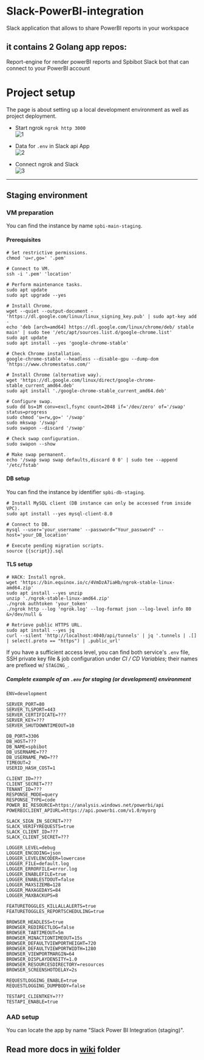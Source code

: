 # Slack-PowerBI-integration
Slack application that allows to share PowerBI reports in your workspace

## it contains 2 Golang app repos:
Report-engine for render powerBI reports
and
Spbibot Slack bot that can connect to your PowerBI account

# Project setup

The page is about setting up a local development environment as well as project deployment.

- Start ngrok `ngrok http 3000`    
![1](wiki/uploads/0c17f052d5082ca3564906f6506b679d/1.png)

- Data for `.env` in Slack api App  
![2](wiki/uploads/bf74b16d0cb2f1acca18e7110878b212/2.png)

- Connect ngrok and Slack   
![3](wiki/uploads/4c181c5ef14dc12645c0cbfacf61c8be/3.png)
---

## Staging environment

### VM preparation

You can find the instance by name `spbi-main-staging`.

#### Prerequisites

```shell script
# Set restrictive permissions.
chmod 'u=r,go=' '.pem'

# Connect to VM.
ssh -i '.pem' 'location'

# Perform maintenance tasks.
sudo apt update
sudo apt upgrade --yes

# Install Chrome.
wget --quiet --output-document - 'https://dl.google.com/linux/linux_signing_key.pub' | sudo apt-key add -
echo 'deb [arch=amd64] https://dl.google.com/linux/chrome/deb/ stable main' | sudo tee '/etc/apt/sources.list.d/google-chrome.list'
sudo apt update
sudo apt install --yes 'google-chrome-stable'

# Check Chrome installation.
google-chrome-stable --headless --disable-gpu --dump-dom 'https://www.chromestatus.com/'

# Install Chrome (alternative way).
wget 'https://dl.google.com/linux/direct/google-chrome-stable_current_amd64.deb'
sudo apt install './google-chrome-stable_current_amd64.deb'

# Configure swap.
sudo dd bs=1M conv=excl,fsync count=2048 if='/dev/zero' of='/swap' status=progress
sudo chmod 'u=rw,go=' '/swap'
sudo mkswap '/swap'
sudo swapon --discard '/swap'

# Check swap configuration.
sudo swapon --show

# Make swap permanent.
echo '/swap swap swap defaults,discard 0 0' | sudo tee --append '/etc/fstab'
```

#### DB setup

You can find the instance by identifier `spbi-db-staging`.

```shell script
# Install MySQL client (DB instance can only be accessed from inside VPC).
sudo apt install --yes mysql-client-8.0

# Connect to DB.
mysql --user='your_username' --password="Your_password" --host='your_DB_location'

# Execute pending migration scripts.
source {{script}}.sql
```

#### TLS setup

```shell script
# HACK: Install ngrok.
wget 'https://bin.equinox.io/c/4VmDzA7iaHb/ngrok-stable-linux-amd64.zip'
sudo apt install --yes unzip
unzip './ngrok-stable-linux-amd64.zip'
./ngrok authtoken 'your_token'
./ngrok http --log 'ngrok.log' --log-format json --log-level info 80 &>/dev/null &

# Retrieve public HTTPS URL.
sudo apt install --yes jq
curl --silent 'http://localhost:4040/api/tunnels' | jq '.tunnels | .[] | select(.proto == "https") | .public_url'
```

If you have a sufficient access level, you can find both service's `.env` file, SSH private key file & job configuration under *CI / CD Variables*; their names are prefixed w/ `STAGING_`.

##### Complete example of an `.env` for staging (or development) environment

```dotenv
ENV=development

SERVER_PORT=80
SERVER_TLSPORT=443
SERVER_CERTIFICATE=???
SERVER_KEY=???
SERVER_SHUTDOWNTIMEOUT=10

DB_PORT=3306
DB_HOST=???
DB_NAME=spbibot
DB_USERNAME=???
DB_USERNAME_PWD=???
TIMEOUT=2
USERID_HASH_COST=1

CLIENT_ID=???
CLIENT_SECRET=???
TENANT_ID=???
RESPONSE_MODE=query
RESPONSE_TYPE=code
POWER_BI_RESOURCE=https://analysis.windows.net/powerbi/api
POWERBICLIENT_APIURL=https://api.powerbi.com/v1.0/myorg

SLACK_SIGN_IN_SECRET=???
SLACK_VERIFYREQUESTS=true
SLACK_CLIENT_ID=???
SLACK_CLIENT_SECRET=???

LOGGER_LEVEL=debug
LOGGER_ENCODING=json
LOGGER_LEVELENCODER=lowercase
LOGGER_FILE=default.log
LOGGER_ERRORFILE=error.log
LOGGER_ENABLEFILE=true
LOGGER_ENABLESTDOUT=false
LOGGER_MAXSIZEMB=128
LOGGER_MAXAGEDAYS=84
LOGGER_MAXBACKUPS=8

FEATURETOGGLES_KILLALLALERTS=true
FEATURETOGGLES_REPORTSCHEDULING=true

BROWSER_HEADLESS=true
BROWSER_REDIRECTLOG=false
BROWSER_TABTIMEOUT=5m
BROWSER_MINACTIONTIMEOUT=15s
BROWSER_DEFAULTVIEWPORTHEIGHT=720
BROWSER_DEFAULTVIEWPORTWIDTH=1280
BROWSER_VIEWPORTMARGIN=64
BROWSER_DISPLAYDENSITY=1.0
BROWSER_RESOURCESDIRECTORY=resources
BROWSER_SCREENSHOTDELAY=2s

REQUESTLOGGING_ENABLE=true
REQUESTLOGGING_DUMPBODY=false

TESTAPI_CLIENTKEY=???
TESTAPI_ENABLE=true
```

### AAD setup

You can locate the app by name "Slack Power BI Integration (staging)".

## Read more docs in [wiki](https://github.com/akvelon/Slack-PowerBI-integration/tree/master/wiki) folder
